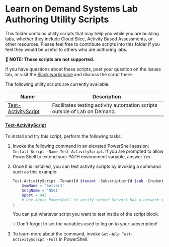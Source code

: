 # Learn on Demand Systems Lab Authoring Utility Scripts

This folder contains utility scripts that may help you while you are building labs,
whether they include Cloud Slice, Activity Based Assessments, or other resources.
Please feel free to contribute scripts into this folder if you feel they would be
useful to others who are authoring labs.

:memo: **NOTE: These scripts are not supported.**

If you have questions about these scripts, post your question on the Issues tab, or
visit the [Slack workspace][slack-workspace] and discuss the script there.

[slack-workspace]: https://join.slack.com/t/labauthor/shared_invite/enQtMzg4NDU4MjEzNzYzLTE3YjE3Nzk2NDljMDU3M2Y1MzIzMjUzODA3ZjI5ODRmZTVhOWUxMjllNTU1MGFiOGQ1NjljNDI3YWEwZDAxY2Q

The following utility scripts are currently available:

|Name|Description|
|--|--|
|[Test-ActivityScript](#test-activityscript)|Facilitates testing activity automation scripts outside of Lab on Demand.|

#### [Test-ActivityScript](https://www.powershellgallery.com/packages/Test-ActivityScript/1.0/DisplayScript)

To install and try this script, perform the following tasks:

1. Invoke the following command in an elevated PowerShell session: `Install-Script -Name Test-ActivityScript`. If you are prompted to allow PowerShell to extend your PATH environment variable, answer `Yes`.

1. Once it is installed, you can test activity scripts by invoking a command such as this example:

    ```PowerShell
    Test-ActivityScript -TenantId $tenant -SubscriptionId $sub -Credential $creds -ScriptBlock {
        $vmName = 'Server1'
        $nsgName = 'NSG1'
        $port = 443
        # Use Azure PowerShell to verify server Server1 has a network security group named NSG1 with port 443 allowed
    }
    ```
    
    You can put whatever script you want to test inside of the script block.
    
    :bulb: Don't forget to set the variables used to log on to your subscription!
    
1. To learn more about the command, invoke `Get-Help Test-ActivityScript -Full` in PowerShell.


